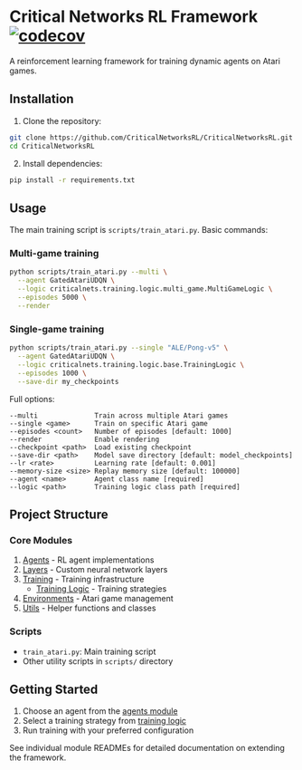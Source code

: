 # Critical Networks RL Framework [![codecov](https://codecov.io/gh/CriticalNetworksRL/CriticalNetworksRL/branch/main/graph/badge.svg)](https://codecov.io/gh/CriticalNetworksRL/CriticalNetworksRL)

A reinforcement learning framework for training dynamic agents on Atari games.

## Installation

1. Clone the repository:
```bash
git clone https://github.com/CriticalNetworksRL/CriticalNetworksRL.git
cd CriticalNetworksRL
```

2. Install dependencies:
```bash
pip install -r requirements.txt
```

## Usage

The main training script is `scripts/train_atari.py`. Basic commands:

### Multi-game training
```bash
python scripts/train_atari.py --multi \
  --agent GatedAtariUDQN \
  --logic criticalnets.training.logic.multi_game.MultiGameLogic \
  --episodes 5000 \
  --render
```

### Single-game training
```bash
python scripts/train_atari.py --single "ALE/Pong-v5" \
  --agent GatedAtariUDQN \
  --logic criticalnets.training.logic.base.TrainingLogic \
  --episodes 1000 \
  --save-dir my_checkpoints
```

Full options:
```
--multi              Train across multiple Atari games
--single <game>      Train on specific Atari game
--episodes <count>   Number of episodes [default: 1000]
--render             Enable rendering
--checkpoint <path>  Load existing checkpoint
--save-dir <path>    Model save directory [default: model_checkpoints]
--lr <rate>          Learning rate [default: 0.001]
--memory-size <size> Replay memory size [default: 100000]
--agent <name>       Agent class name [required]
--logic <path>       Training logic class path [required]
```

## Project Structure

### Core Modules

1. [Agents](criticalnets/agents/README.md) - RL agent implementations
2. [Layers](criticalnets/layers/README.md) - Custom neural network layers
3. [Training](criticalnets/training/README.md) - Training infrastructure
   - [Training Logic](criticalnets/training/logic/README.md) - Training strategies
4. [Environments](criticalnets/environments/README.md) - Atari game management
5. [Utils](criticalnets/utils/README.md) - Helper functions and classes

### Scripts

- `train_atari.py`: Main training script
- Other utility scripts in `scripts/` directory

## Getting Started

1. Choose an agent from the [agents module](criticalnets/agents/README.md)
2. Select a training strategy from [training logic](criticalnets/training/logic/README.md)
3. Run training with your preferred configuration

See individual module READMEs for detailed documentation on extending the framework.
